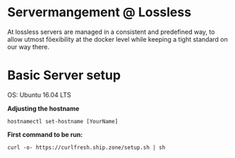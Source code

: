 # Servermangement @ Lossless

At lossless servers are managed in a consistent and predefined way, to allow utmost föexibility at the docker level while keeping a tight standard on our way there.

# Basic Server setup

OS: Ubuntu 16.04 LTS

**Adjusting the hostname**
```shell
hostnamectl set-hostname [YourName]
```

**First command to be run:**

```shell
curl -o- https://curlfresh.ship.zone/setup.sh | sh
```